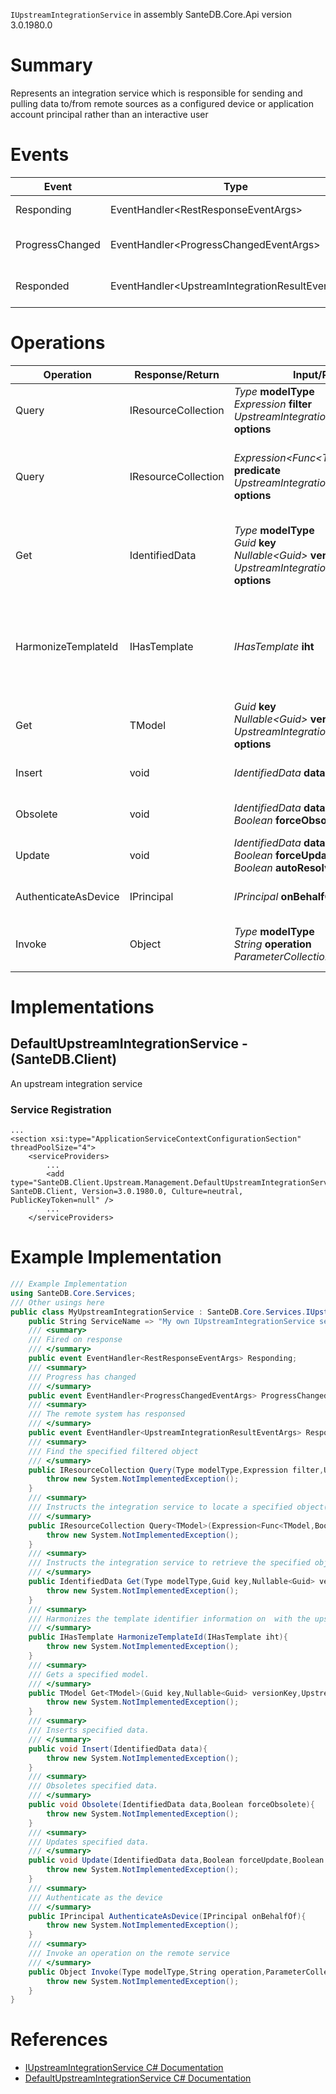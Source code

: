 `IUpstreamIntegrationService` in assembly SanteDB.Core.Api version 3.0.1980.0

# Summary
Represents an integration service which is responsible for sending and
            pulling data to/from remote sources as a configured device or application account principal 
            rather than an interactive user

# Events

|Event|Type|Description|
|-|-|-|
|Responding|EventHandler&lt;RestResponseEventArgs>|Fired on response|
|ProgressChanged|EventHandler&lt;ProgressChangedEventArgs>|Progress has changed|
|Responded|EventHandler&lt;UpstreamIntegrationResultEventArgs>|The remote system has responsed|

# Operations

|Operation|Response/Return|Input/Parameter|Description|
|-|-|-|-|
|Query|IResourceCollection|*Type* **modelType**<br/>*Expression* **filter**<br/>*UpstreamIntegrationQueryControlOptions* **options**|Find the specified filtered object|
|Query|IResourceCollection|*Expression&lt;Func&lt;TModel,Boolean>>* **predicate**<br/>*UpstreamIntegrationQueryControlOptions* **options**|Instructs the integration service to locate a specified object(s)|
|Get|IdentifiedData|*Type* **modelType**<br/>*Guid* **key**<br/>*Nullable&lt;Guid>* **versionKey**<br/>*UpstreamIntegrationQueryControlOptions* **options**|Instructs the integration service to retrieve the specified object|
|HarmonizeTemplateId|IHasTemplate|*IHasTemplate* **iht**|Harmonizes the template identifier information on  with the upstream's template definition|
|Get|TModel|*Guid* **key**<br/>*Nullable&lt;Guid>* **versionKey**<br/>*UpstreamIntegrationQueryControlOptions* **options**|Gets a specified model.|
|Insert|void|*IdentifiedData* **data**|Inserts specified data.|
|Obsolete|void|*IdentifiedData* **data**<br/>*Boolean* **forceObsolete**|Obsoletes specified data.|
|Update|void|*IdentifiedData* **data**<br/>*Boolean* **forceUpdate**<br/>*Boolean* **autoResolveConflict**|Updates specified data.|
|AuthenticateAsDevice|IPrincipal|*IPrincipal* **onBehalfOf**|Authenticate as the device|
|Invoke|Object|*Type* **modelType**<br/>*String* **operation**<br/>*ParameterCollection* **parameters**|Invoke an operation on the remote service|

# Implementations


## DefaultUpstreamIntegrationService - (SanteDB.Client)
An upstream integration service

### Service Registration
```markup
...
<section xsi:type="ApplicationServiceContextConfigurationSection" threadPoolSize="4">
	<serviceProviders>
		...
		<add type="SanteDB.Client.Upstream.Management.DefaultUpstreamIntegrationService, SanteDB.Client, Version=3.0.1980.0, Culture=neutral, PublicKeyToken=null" />
		...
	</serviceProviders>
```
# Example Implementation
```csharp
/// Example Implementation
using SanteDB.Core.Services;
/// Other usings here
public class MyUpstreamIntegrationService : SanteDB.Core.Services.IUpstreamIntegrationService { 
	public String ServiceName => "My own IUpstreamIntegrationService service";
	/// <summary>
	/// Fired on response
	/// </summary>
	public event EventHandler<RestResponseEventArgs> Responding;
	/// <summary>
	/// Progress has changed
	/// </summary>
	public event EventHandler<ProgressChangedEventArgs> ProgressChanged;
	/// <summary>
	/// The remote system has responsed
	/// </summary>
	public event EventHandler<UpstreamIntegrationResultEventArgs> Responded;
	/// <summary>
	/// Find the specified filtered object
	/// </summary>
	public IResourceCollection Query(Type modelType,Expression filter,UpstreamIntegrationQueryControlOptions options){
		throw new System.NotImplementedException();
	}
	/// <summary>
	/// Instructs the integration service to locate a specified object(s)
	/// </summary>
	public IResourceCollection Query<TModel>(Expression<Func<TModel,Boolean>> predicate,UpstreamIntegrationQueryControlOptions options){
		throw new System.NotImplementedException();
	}
	/// <summary>
	/// Instructs the integration service to retrieve the specified object
	/// </summary>
	public IdentifiedData Get(Type modelType,Guid key,Nullable<Guid> versionKey,UpstreamIntegrationQueryControlOptions options){
		throw new System.NotImplementedException();
	}
	/// <summary>
	/// Harmonizes the template identifier information on  with the upstream's template definition
	/// </summary>
	public IHasTemplate HarmonizeTemplateId(IHasTemplate iht){
		throw new System.NotImplementedException();
	}
	/// <summary>
	/// Gets a specified model.
	/// </summary>
	public TModel Get<TModel>(Guid key,Nullable<Guid> versionKey,UpstreamIntegrationQueryControlOptions options){
		throw new System.NotImplementedException();
	}
	/// <summary>
	/// Inserts specified data.
	/// </summary>
	public void Insert(IdentifiedData data){
		throw new System.NotImplementedException();
	}
	/// <summary>
	/// Obsoletes specified data.
	/// </summary>
	public void Obsolete(IdentifiedData data,Boolean forceObsolete){
		throw new System.NotImplementedException();
	}
	/// <summary>
	/// Updates specified data.
	/// </summary>
	public void Update(IdentifiedData data,Boolean forceUpdate,Boolean autoResolveConflict){
		throw new System.NotImplementedException();
	}
	/// <summary>
	/// Authenticate as the device
	/// </summary>
	public IPrincipal AuthenticateAsDevice(IPrincipal onBehalfOf){
		throw new System.NotImplementedException();
	}
	/// <summary>
	/// Invoke an operation on the remote service
	/// </summary>
	public Object Invoke(Type modelType,String operation,ParameterCollection parameters){
		throw new System.NotImplementedException();
	}
}
```

# References

* [IUpstreamIntegrationService C# Documentation](http://santesuite.org/assets/doc/net/html/T_SanteDB_Core_Services_IUpstreamIntegrationService.htm)
* [DefaultUpstreamIntegrationService C# Documentation](http://santesuite.org/assets/doc/net/html/T_SanteDB_Client_Upstream_Management_DefaultUpstreamIntegrationService.htm)

